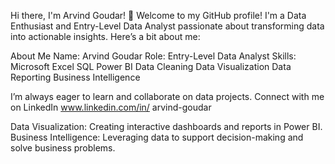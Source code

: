 Hi there, I'm Arvind Goudar! 👋
Welcome to my GitHub profile! I'm a Data Enthusiast and Entry-Level Data Analyst passionate about transforming data into actionable insights. Here’s a bit about me:

About Me
Name: Arvind Goudar
Role: Entry-Level Data Analyst
Skills:
Microsoft Excel
SQL
Power BI
Data Cleaning
Data Visualization
Data Reporting
Business Intelligence

I’m always eager to learn and collaborate on data projects. Connect with me on LinkedIn www.linkedin.com/in/
arvind-goudar






Data Visualization: Creating interactive dashboards and reports in Power BI.
Business Intelligence: Leveraging data to support decision-making and solve business problems.

<!---
ArvindGoudar/ArvindGoudar is a ✨ special ✨ repository because its `README.md` (this file) appears on your GitHub profile.
You can click the Preview link to take a look at your changes.
--->
